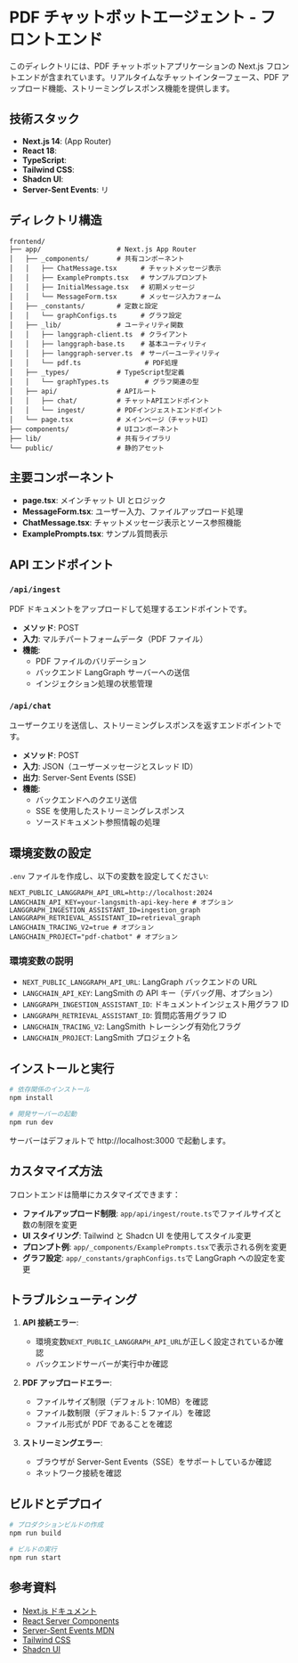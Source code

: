 # PDF チャットボットエージェント - フロントエンド

このディレクトリには、PDF チャットボットアプリケーションの Next.js フロントエンドが含まれています。リアルタイムなチャットインターフェース、PDF アップロード機能、ストリーミングレスポンス機能を提供します。

## 技術スタック

- **Next.js 14**: (App Router)
- **React 18**:
- **TypeScript**:
- **Tailwind CSS**:
- **Shadcn UI**:
- **Server-Sent Events**: リ

## ディレクトリ構造

```
frontend/
├── app/                   # Next.js App Router
│   ├── _components/       # 共有コンポーネント
│   │   ├── ChatMessage.tsx      # チャットメッセージ表示
│   │   ├── ExamplePrompts.tsx   # サンプルプロンプト
│   │   ├── InitialMessage.tsx   # 初期メッセージ
│   │   └── MessageForm.tsx      # メッセージ入力フォーム
│   ├── _constants/        # 定数と設定
│   │   └── graphConfigs.ts      # グラフ設定
│   ├── _lib/              # ユーティリティ関数
│   │   ├── langgraph-client.ts  # クライアント
│   │   ├── langgraph-base.ts    # 基本ユーティリティ
│   │   ├── langgraph-server.ts  # サーバーユーティリティ
│   │   └── pdf.ts                # PDF処理
│   ├── _types/            # TypeScript型定義
│   │   └── graphTypes.ts         # グラフ関連の型
│   ├── api/               # APIルート
│   │   ├── chat/          # チャットAPIエンドポイント
│   │   └── ingest/        # PDFインジェストエンドポイント
│   └── page.tsx           # メインページ（チャットUI）
├── components/            # UIコンポーネント
├── lib/                   # 共有ライブラリ
└── public/                # 静的アセット
```

## 主要コンポーネント

- **page.tsx**: メインチャット UI とロジック
- **MessageForm.tsx**: ユーザー入力、ファイルアップロード処理
- **ChatMessage.tsx**: チャットメッセージ表示とソース参照機能
- **ExamplePrompts.tsx**: サンプル質問表示

## API エンドポイント

### `/api/ingest`

PDF ドキュメントをアップロードして処理するエンドポイントです。

- **メソッド**: POST
- **入力**: マルチパートフォームデータ（PDF ファイル）
- **機能**:
  - PDF ファイルのバリデーション
  - バックエンド LangGraph サーバーへの送信
  - インジェクション処理の状態管理

### `/api/chat`

ユーザークエリを送信し、ストリーミングレスポンスを返すエンドポイントです。

- **メソッド**: POST
- **入力**: JSON（ユーザーメッセージとスレッド ID）
- **出力**: Server-Sent Events (SSE)
- **機能**:
  - バックエンドへのクエリ送信
  - SSE を使用したストリーミングレスポンス
  - ソースドキュメント参照情報の処理

## 環境変数の設定

`.env` ファイルを作成し、以下の変数を設定してください:

```
NEXT_PUBLIC_LANGGRAPH_API_URL=http://localhost:2024
LANGCHAIN_API_KEY=your-langsmith-api-key-here # オプション
LANGGRAPH_INGESTION_ASSISTANT_ID=ingestion_graph
LANGGRAPH_RETRIEVAL_ASSISTANT_ID=retrieval_graph
LANGCHAIN_TRACING_V2=true # オプション
LANGCHAIN_PROJECT="pdf-chatbot" # オプション
```

### 環境変数の説明

- `NEXT_PUBLIC_LANGGRAPH_API_URL`: LangGraph バックエンドの URL
- `LANGCHAIN_API_KEY`: LangSmith の API キー（デバッグ用、オプション）
- `LANGGRAPH_INGESTION_ASSISTANT_ID`: ドキュメントインジェスト用グラフ ID
- `LANGGRAPH_RETRIEVAL_ASSISTANT_ID`: 質問応答用グラフ ID
- `LANGCHAIN_TRACING_V2`: LangSmith トレーシング有効化フラグ
- `LANGCHAIN_PROJECT`: LangSmith プロジェクト名

## インストールと実行

```bash
# 依存関係のインストール
npm install

# 開発サーバーの起動
npm run dev
```

サーバーはデフォルトで http://localhost:3000 で起動します。

## カスタマイズ方法

フロントエンドは簡単にカスタマイズできます：

- **ファイルアップロード制限**: `app/api/ingest/route.ts`でファイルサイズと数の制限を変更
- **UI スタイリング**: Tailwind と Shadcn UI を使用してスタイル変更
- **プロンプト例**: `app/_components/ExamplePrompts.tsx`で表示される例を変更
- **グラフ設定**: `app/_constants/graphConfigs.ts`で LangGraph への設定を変更

## トラブルシューティング

1. **API 接続エラー**:

   - 環境変数`NEXT_PUBLIC_LANGGRAPH_API_URL`が正しく設定されているか確認
   - バックエンドサーバーが実行中か確認

2. **PDF アップロードエラー**:

   - ファイルサイズ制限（デフォルト: 10MB）を確認
   - ファイル数制限（デフォルト: 5 ファイル）を確認
   - ファイル形式が PDF であることを確認

3. **ストリーミングエラー**:
   - ブラウザが Server-Sent Events（SSE）をサポートしているか確認
   - ネットワーク接続を確認

## ビルドとデプロイ

```bash
# プロダクションビルドの作成
npm run build

# ビルドの実行
npm run start
```

## 参考資料

- [Next.js ドキュメント](https://nextjs.org/docs)
- [React Server Components](https://nextjs.org/docs/app/building-your-application/rendering/server-components)
- [Server-Sent Events MDN](https://developer.mozilla.org/ja-JP/docs/Web/API/Server-sent_events)
- [Tailwind CSS](https://tailwindcss.com/docs)
- [Shadcn UI](https://ui.shadcn.com/)
